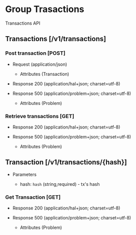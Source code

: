 # Group Trasactions
Transactions API


## Transactions [/v1/transactions]

### Post transaction [POST]

+ Request (application/json)
    
    + Attributes (Transaction)

+ Response 200 (application/hal+json; charset=utf-8)

+ Response 500 (application/problem+json; charset=utf-8)

    + Attributes (Problem)

### Retrieve transactions [GET]

+ Response 200 (application/hal+json; charset=utf-8)

+ Response 500 (application/problem+json; charset=utf-8)

    + Attributes (Problem)

## Transaction [/v1/transactions/{hash}]

+ Parameters
    
    + hash: `hash` (string,required) - tx's hash

### Get Transaction [GET]

+ Response 200 (application/hal+json; charset=utf-8)

+ Response 500 (application/problem+json; charset=utf-8)

    + Attributes (Problem)

